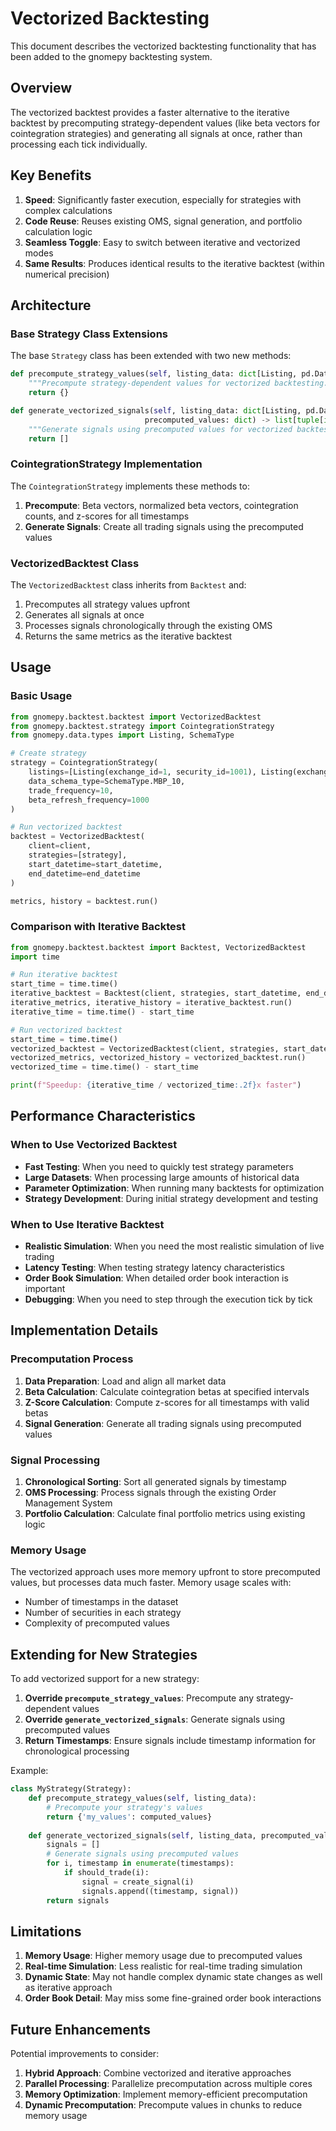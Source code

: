 # Vectorized Backtesting

This document describes the vectorized backtesting functionality that has been added to the gnomepy backtesting system.

## Overview

The vectorized backtest provides a faster alternative to the iterative backtest by precomputing strategy-dependent values (like beta vectors for cointegration strategies) and generating all signals at once, rather than processing each tick individually.

## Key Benefits

1. **Speed**: Significantly faster execution, especially for strategies with complex calculations
2. **Code Reuse**: Reuses existing OMS, signal generation, and portfolio calculation logic
3. **Seamless Toggle**: Easy to switch between iterative and vectorized modes
4. **Same Results**: Produces identical results to the iterative backtest (within numerical precision)

## Architecture

### Base Strategy Class Extensions

The base `Strategy` class has been extended with two new methods:

```python
def precompute_strategy_values(self, listing_data: dict[Listing, pd.DataFrame]) -> dict:
    """Precompute strategy-dependent values for vectorized backtesting."""
    return {}

def generate_vectorized_signals(self, listing_data: dict[Listing, pd.DataFrame], 
                              precomputed_values: dict) -> list[tuple[int, Signal | BasketSignal]]:
    """Generate signals using precomputed values for vectorized backtesting."""
    return []
```

### CointegrationStrategy Implementation

The `CointegrationStrategy` implements these methods to:

1. **Precompute**: Beta vectors, normalized beta vectors, cointegration counts, and z-scores for all timestamps
2. **Generate Signals**: Create all trading signals using the precomputed values

### VectorizedBacktest Class

The `VectorizedBacktest` class inherits from `Backtest` and:

1. Precomputes all strategy values upfront
2. Generates all signals at once
3. Processes signals chronologically through the existing OMS
4. Returns the same metrics as the iterative backtest

## Usage

### Basic Usage

```python
from gnomepy.backtest.backtest import VectorizedBacktest
from gnomepy.backtest.strategy import CointegrationStrategy
from gnomepy.data.types import Listing, SchemaType

# Create strategy
strategy = CointegrationStrategy(
    listings=[Listing(exchange_id=1, security_id=1001), Listing(exchange_id=1, security_id=1002)],
    data_schema_type=SchemaType.MBP_10,
    trade_frequency=10,
    beta_refresh_frequency=1000
)

# Run vectorized backtest
backtest = VectorizedBacktest(
    client=client,
    strategies=[strategy],
    start_datetime=start_datetime,
    end_datetime=end_datetime
)

metrics, history = backtest.run()
```

### Comparison with Iterative Backtest

```python
from gnomepy.backtest.backtest import Backtest, VectorizedBacktest
import time

# Run iterative backtest
start_time = time.time()
iterative_backtest = Backtest(client, strategies, start_datetime, end_datetime)
iterative_metrics, iterative_history = iterative_backtest.run()
iterative_time = time.time() - start_time

# Run vectorized backtest
start_time = time.time()
vectorized_backtest = VectorizedBacktest(client, strategies, start_datetime, end_datetime)
vectorized_metrics, vectorized_history = vectorized_backtest.run()
vectorized_time = time.time() - start_time

print(f"Speedup: {iterative_time / vectorized_time:.2f}x faster")
```

## Performance Characteristics

### When to Use Vectorized Backtest

- **Fast Testing**: When you need to quickly test strategy parameters
- **Large Datasets**: When processing large amounts of historical data
- **Parameter Optimization**: When running many backtests for optimization
- **Strategy Development**: During initial strategy development and testing

### When to Use Iterative Backtest

- **Realistic Simulation**: When you need the most realistic simulation of live trading
- **Latency Testing**: When testing strategy latency characteristics
- **Order Book Simulation**: When detailed order book interaction is important
- **Debugging**: When you need to step through the execution tick by tick

## Implementation Details

### Precomputation Process

1. **Data Preparation**: Load and align all market data
2. **Beta Calculation**: Calculate cointegration betas at specified intervals
3. **Z-Score Calculation**: Compute z-scores for all timestamps with valid betas
4. **Signal Generation**: Generate all trading signals using precomputed values

### Signal Processing

1. **Chronological Sorting**: Sort all generated signals by timestamp
2. **OMS Processing**: Process signals through the existing Order Management System
3. **Portfolio Calculation**: Calculate final portfolio metrics using existing logic

### Memory Usage

The vectorized approach uses more memory upfront to store precomputed values, but processes data much faster. Memory usage scales with:
- Number of timestamps in the dataset
- Number of securities in each strategy
- Complexity of precomputed values

## Extending for New Strategies

To add vectorized support for a new strategy:

1. **Override `precompute_strategy_values`**: Precompute any strategy-dependent values
2. **Override `generate_vectorized_signals`**: Generate signals using precomputed values
3. **Return Timestamps**: Ensure signals include timestamp information for chronological processing

Example:

```python
class MyStrategy(Strategy):
    def precompute_strategy_values(self, listing_data):
        # Precompute your strategy's values
        return {'my_values': computed_values}
    
    def generate_vectorized_signals(self, listing_data, precomputed_values):
        signals = []
        # Generate signals using precomputed values
        for i, timestamp in enumerate(timestamps):
            if should_trade(i):
                signal = create_signal(i)
                signals.append((timestamp, signal))
        return signals
```

## Limitations

1. **Memory Usage**: Higher memory usage due to precomputed values
2. **Real-time Simulation**: Less realistic for real-time trading simulation
3. **Dynamic State**: May not handle complex dynamic state changes as well as iterative approach
4. **Order Book Detail**: May miss some fine-grained order book interactions

## Future Enhancements

Potential improvements to consider:

1. **Hybrid Approach**: Combine vectorized and iterative approaches
2. **Parallel Processing**: Parallelize precomputation across multiple cores
3. **Memory Optimization**: Implement memory-efficient precomputation
4. **Dynamic Precomputation**: Precompute values in chunks to reduce memory usage 